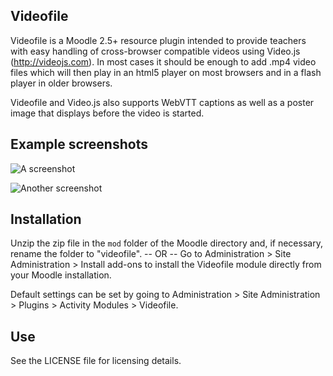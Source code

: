 Videofile
---------
Videofile is a Moodle 2.5+ resource plugin intended to provide teachers
with easy handling of cross-browser compatible videos using Video.js
(http://videojs.com). In most cases it should be enough to add .mp4 video
files which will then play in an html5 player on most browsers and in a
flash player in older browsers.

Videofile and Video.js also supports WebVTT captions as well as a poster
image that displays before the video is started.

Example screenshots
-------------------
![A screenshot](https://github.com/lemonad/moodle-videofile/raw/master/pix/screenshot-1.png)

![Another screenshot](https://github.com/lemonad/moodle-videofile/raw/master/pix/screenshot-2.png)

Installation
------------
Unzip the zip file in the `mod` folder of the Moodle directory and, if
necessary, rename the folder to "videofile".
-- OR --
Go to Administration > Site Administration > Install add-ons to install
the Videofile module directly from your Moodle installation.

Default settings can be set by going to Administration > Site
Administration > Plugins > Activity Modules > Videofile.

Use
---
See the LICENSE file for licensing details.
